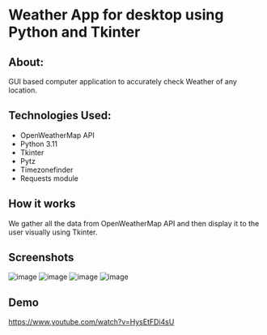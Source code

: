 # Weather App for desktop using Python and Tkinter

## About:
GUI based computer application to accurately check Weather of any location.

## Technologies Used:
- OpenWeatherMap API
- Python 3.11
- Tkinter
- Pytz
- Timezonefinder
- Requests module

## How it works
We gather all the data from OpenWeatherMap API and then display it to the user visually using Tkinter.

## Screenshots
![image](https://user-images.githubusercontent.com/98761592/230739962-d5aac4ae-6b1c-4018-b225-38632e3773bc.png)
![image](https://user-images.githubusercontent.com/98761592/230740007-3f7fd24d-914e-4af1-b778-adda9c0747e3.png)
![image](https://user-images.githubusercontent.com/98761592/230740017-4fe24865-d4ec-496c-8868-4f75b7ac7957.png)
![image](https://user-images.githubusercontent.com/98761592/230740029-7e6cd214-eb16-478e-b1f1-d40bd1931ab7.png)

## Demo
https://www.youtube.com/watch?v=HysEtFDi4sU
